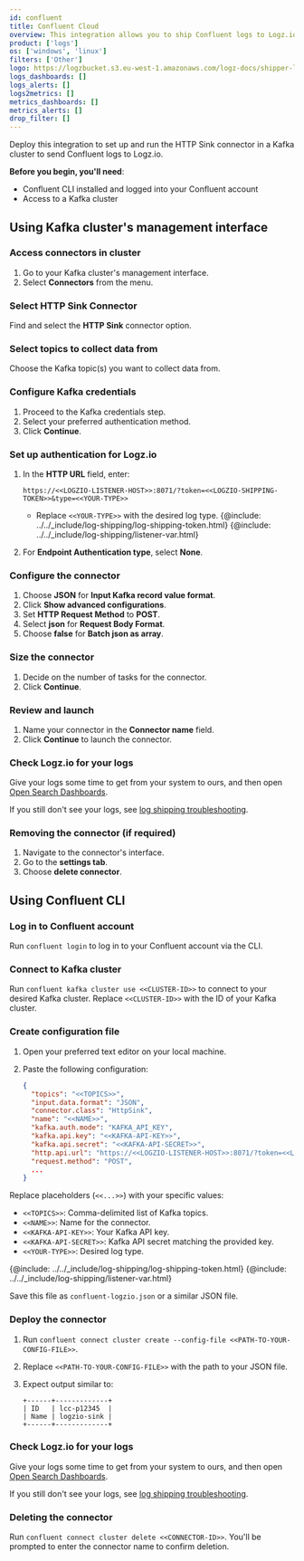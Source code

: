 ```yaml
---
id: confluent
title: Confluent Cloud
overview: This integration allows you to ship Confluent logs to Logz.io using Cloud HTTP Sink.
product: ['logs']
os: ['windows', 'linux']
filters: ['Other']
logo: https://logzbucket.s3.eu-west-1.amazonaws.com/logz-docs/shipper-logos/confluent.png
logs_dashboards: []
logs_alerts: []
logs2metrics: []
metrics_dashboards: []
metrics_alerts: []
drop_filter: []
---
```



Deploy this integration to set up and run the HTTP Sink connector in a Kafka cluster to send Confluent logs to Logz.io.

**Before you begin, you'll need**:

* Confluent CLI installed and logged into your Confluent account
* Access to a Kafka cluster


## Using Kafka cluster's management interface

### Access connectors in cluster

1. Go to your Kafka cluster's management interface.
2. Select **Connectors** from the menu.

### Select HTTP Sink Connector

Find and select the **HTTP Sink** connector option.

### Select topics to collect data from

Choose the Kafka topic(s) you want to collect data from.

### Configure Kafka credentials

1. Proceed to the Kafka credentials step.
2. Select your preferred authentication method.
3. Click **Continue**.

### Set up authentication for Logz.io

1. In the **HTTP URL** field, enter:

   ```
   https://<<LOGZIO-LISTENER-HOST>>:8071/?token=<<LOGZIO-SHIPPING-TOKEN>>&type=<<YOUR-TYPE>>
   ```
   - Replace `<<YOUR-TYPE>>` with the desired log type.
   {@include: ../../_include/log-shipping/log-shipping-token.html}
   {@include: ../../_include/log-shipping/listener-var.html}

2. For **Endpoint Authentication type**, select **None**.

### Configure the connector

1. Choose **JSON** for **Input Kafka record value format**.
2. Click **Show advanced configurations**.
3. Set **HTTP Request Method** to **POST**.
4. Select **json** for **Request Body Format**.
5. Choose **false** for **Batch json as array**.

###  Size the connector

1. Decide on the number of tasks for the connector.
2. Click **Continue**.

### Review and launch

1. Name your connector in the **Connector name** field.
2. Click **Continue** to launch the connector.

### Check Logz.io for your logs

Give your logs some time to get from your system to ours, and then open [Open Search Dashboards](https://app.logz.io/#/dashboard/osd). 
  
If you still don't see your logs, see [log shipping troubleshooting](https://docs.logz.io/docs/user-guide/log-management/troubleshooting/log-shipping-troubleshooting/).

### Removing the connector (if required)

1. Navigate to the connector's interface.
2. Go to the **settings tab**.
3. Choose **delete connector**.


## Using Confluent CLI

### Log in to Confluent account

Run `confluent login` to log in to your Confluent account via the CLI.

### Connect to Kafka cluster

Run `confluent kafka cluster use <<CLUSTER-ID>>` to connect to your desired Kafka cluster. Replace `<<CLUSTER-ID>>` with the ID of your Kafka cluster.

### Create configuration file

1. Open your preferred text editor on your local machine.
2. Paste the following configuration:

     ```json
     {
       "topics": "<<TOPICS>>",
       "input.data.format": "JSON",
       "connector.class": "HttpSink",
       "name": "<<NAME>>",
       "kafka.auth.mode": "KAFKA_API_KEY",
       "kafka.api.key": "<<KAFKA-API-KEY>>",
       "kafka.api.secret": "<<KAFKA-API-SECRET>>",
       "http.api.url": "https://<<LOGZIO-LISTENER-HOST>>:8071/?token=<<LOGZIO-SHIPPING-TOKEN>>&type=<<YOUR-TYPE>>",
       "request.method": "POST",
       ...
     }
     ```

Replace placeholders (`<<...>>`) with your specific values:

* `<<TOPICS>>`: Comma-delimited list of Kafka topics.
* `<<NAME>>`: Name for the connector.
* `<<KAFKA-API-KEY>>`: Your Kafka API key.
* `<<KAFKA-API-SECRET>>`: Kafka API secret matching the provided key.
* `<<YOUR-TYPE>>`: Desired log type.

{@include: ../../_include/log-shipping/log-shipping-token.html}
{@include: ../../_include/log-shipping/listener-var.html}

Save this file as `confluent-logzio.json` or a similar JSON file.

### Deploy the connector

1. Run `confluent connect cluster create --config-file <<PATH-TO-YOUR-CONFIG-FILE>>`.
2. Replace `<<PATH-TO-YOUR-CONFIG-FILE>>` with the path to your JSON file.
3. Expect output similar to:

     ```
     +------+-------------+
     | ID   | lcc-p12345  |
     | Name | logzio-sink |
     +------+-------------+
     ```

### Check Logz.io for your logs

Give your logs some time to get from your system to ours, and then open [Open Search Dashboards](https://app.logz.io/#/dashboard/osd). 
  
If you still don't see your logs, see [log shipping troubleshooting](https://docs.logz.io/docs/user-guide/log-management/troubleshooting/log-shipping-troubleshooting/).

### Deleting the connector

Run `confluent connect cluster delete <<CONNECTOR-ID>>`. You'll be prompted to enter the connector name to confirm deletion.
